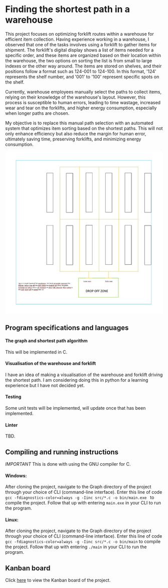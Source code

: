 # Finding the shortest path in a warehouse

This project focuses on optimizing forklift routes within a warehouse for efficient item collection. Having experience working in a warehouse, I observed that one of the tasks involves using a forklift to gather items for shipment. The forklift's digital display shows a list of items needed for a specific order, and these items are organized based on their location within the warehouse, the two options on sorting the list is from small to large indexes or the other way around. The items are stored on shelves, and their positions follow a format such as 124-001 to 124-100. In this format, '124' represents the shelf number, and '001' to '100' represent specific spots on the shelf.

Currently, warehouse employees manually select the paths to collect items, relying on their knowledge of the warehouse's layout. However, this process is susceptible to human errors, leading to time wastage, increased wear and tear on the forklifts, and higher energy consumption, especially when longer paths are chosen.

My objective is to replace this manual path selection with an automated system that optimizes item sorting based on the shortest paths. This will not only enhance efficiency but also reduce the margin for human error, ultimately saving time, preserving forklifts, and minimizing energy consumption.

![Warehouselayout](images/Warehouse1.0.jpg)
## Program specifications and languages

#### The graph and shortest path algorithm
This will be implemented in C.

#### Visualisation of the warehouse and forklift
I have an idea of making a visualisation of the warehouse and forklift driving the shortest path. I am considering doing this in python for a learning experience but I have not decided yet.

#### Testing
Some unit tests will be implemented, will update once that has been implemented.

#### Linter
TBD.

## Compiling and running instructions
*IMPORTANT*
This is done with using the GNU compiler for C.

#### Windows:
After cloning the project, navigate to the Graph directory of the project through your choice of CLI (command-line interface). Enter this line of code ```gcc -fdiagnostics-color=always -g -Iinc src/*.c -o bin/main.exe
``` to compile the project. Follow that up with entering ```main.exe``` in your CLI to run the program.

#### Linux:
After cloning the project, navigate to the Graph directory of the project through your choice of CLI (command-line interface). Enter this line of code ```gcc -fdiagnostics-color=always -g -Iinc src/*.c -o bin/main``` to compile the project. Follow that up with entering ```./main``` in your CLI to run the program.

## Kanban board
Click [here](https://github.com/users/simondereuver/projects/4) to view the Kanban board of the project.